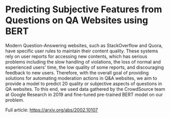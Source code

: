 # Predicting Subjective Features from Questions on QA Websites using BERT

Modern Question-Answering websites, such as StackOverflow and Quora, have specific user rules to maintain their content quality. These systems rely on user reports for accessing new contents, which has serious problems including the slow handling of violations, the loss of normal and experienced users' time, the low quality of some reports, and discouraging feedback to new users. Therefore, with the overall goal of providing solutions for automating moderation actions in Q&A websites, we aim to provide a model to predict 20 quality or subjective aspects of questions in QA websites. To this end, we used data gathered by the CrowdSource team at Google Research in 2019 and fine-tuned pre-trained BERT model on our problem. 

Full article: https://arxiv.org/abs/2002.10107
